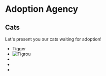 # Adoption Agency #
## Cats ##
Let's present you our cats waiting for adoption!

- Tigger
- ![Tigrou](m1-R-T./tigrou.jpg)
- 
- 
- 
